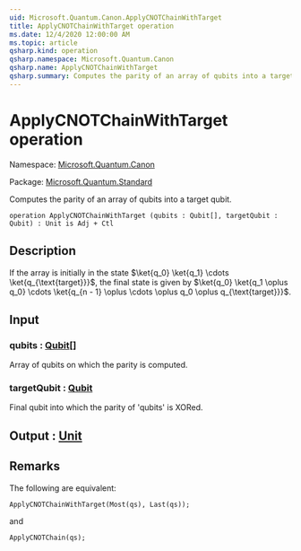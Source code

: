 ```yaml
---
uid: Microsoft.Quantum.Canon.ApplyCNOTChainWithTarget
title: ApplyCNOTChainWithTarget operation
ms.date: 12/4/2020 12:00:00 AM
ms.topic: article
qsharp.kind: operation
qsharp.namespace: Microsoft.Quantum.Canon
qsharp.name: ApplyCNOTChainWithTarget
qsharp.summary: Computes the parity of an array of qubits into a target qubit.
---
```


# ApplyCNOTChainWithTarget operation

Namespace: [Microsoft.Quantum.Canon](xref:Microsoft.Quantum.Canon)

Package: [Microsoft.Quantum.Standard](https://nuget.org/packages/Microsoft.Quantum.Standard)


Computes the parity of an array of qubits into a target qubit.

```qsharp
operation ApplyCNOTChainWithTarget (qubits : Qubit[], targetQubit : Qubit) : Unit is Adj + Ctl
```


## Description

If the array is initially in the state$\ket{q_0} \ket{q_1} \cdots \ket{q_{\text{target}}}$,the final state is given by$\ket{q_0} \ket{q_1 \oplus q_0} \cdots \ket{q_{n - 1} \oplus \cdots \oplus q_0 \oplus q_{\text{target}}}$.

## Input

### qubits : [Qubit](xref:microsoft.quantum.lang-ref.qubit)[]

Array of qubits on which the parity is computed.


### targetQubit : [Qubit](xref:microsoft.quantum.lang-ref.qubit)

Final qubit into which the parity of 'qubits' is XORed.



## Output : [Unit](xref:microsoft.quantum.lang-ref.unit)



## Remarks

The following are equivalent:```qsharpApplyCNOTChainWithTarget(Most(qs), Last(qs));```and```qsharpApplyCNOTChain(qs);```